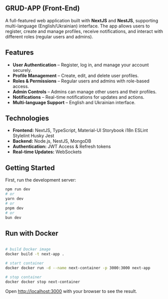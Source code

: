 ## GRUD-APP (Front-End)

A full-featured web application built with **NextJS** and **NestJS**, supporting multi-language (English/Ukrainian) interface. The app allows users to register, create and manage profiles, receive notifications, and interact with different roles (regular users and admins).

## Features

- **User Authentication** – Register, log in, and manage your account securely.
- **Profile Management** – Create, edit, and delete user profiles.
- **Roles & Permissions** – Regular users and admins with role-based access.
- **Admin Controls** – Admins can manage other users and their profiles.
- **Notifications** – Real-time notifications for updates and actions.
- **Multi-language Support** – English and Ukrainian interface.

## Technologies

- **Frontend:** NextJS, TypeScript, Material-UI Storybook i18n ESLint Stylelint Husky Jest
- **Backend:** Node.js, NestJS, MongoDB
- **Authentication:** JWT Access & Refresh tokens
- **Real-time Updates:** WebSockets

## Getting Started

First, run the development server:

```bash
npm run dev
# or
yarn dev
# or
pnpm dev
# or
bun dev
```

## Run with Docker

```bash

# build Docker image
docker build -t next-app .

# start container
docker docker run -d --name next-container -p 3000:3000 next-app

# stop container
docker docker stop next-container
```

Open [http://localhost:3000](http://localhost:3000) with your browser to see the result.
